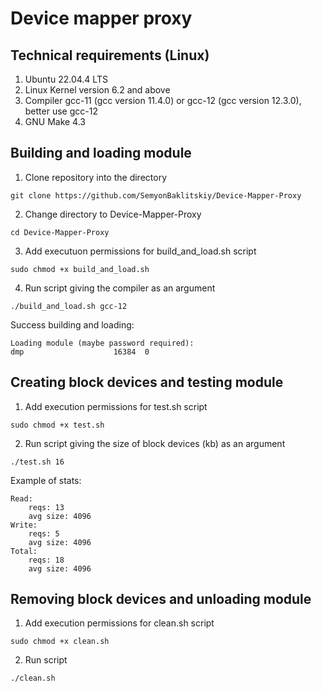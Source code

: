 # Device mapper proxy
## Technical requirements (Linux)
1. Ubuntu 22.04.4 LTS
2. Linux Kernel version 6.2 and above
3. Compiler gcc-11 (gcc version 11.4.0) or gcc-12 (gcc version 12.3.0), better use gcc-12
4. GNU Make 4.3

## Building and loading module
1. Clone repository into the directory

```
git clone https://github.com/SemyonBaklitskiy/Device-Mapper-Proxy
```
2. Change directory to Device-Mapper-Proxy
```
cd Device-Mapper-Proxy
```
3. Add executuon permissions for build_and_load.sh script

```
sudo chmod +x build_and_load.sh
```

4. Run script giving the compiler as an argument

```
./build_and_load.sh gcc-12
```

Success building and loading:
```
Loading module (maybe password required):
dmp                    16384  0
```

## Creating block devices and testing module
1. Add execution permissions for test.sh script

```
sudo chmod +x test.sh
```

2. Run script giving the size of block devices (kb) as an argument

```
./test.sh 16
```

Example of stats:

```
Read:
    reqs: 13
    avg size: 4096
Write:
    reqs: 5
    avg size: 4096
Total:
    reqs: 18
    avg size: 4096
```

## Removing block devices and unloading module
1. Add execution permissions for clean.sh script

```
sudo chmod +x clean.sh
```

2. Run script

```
./clean.sh
```
